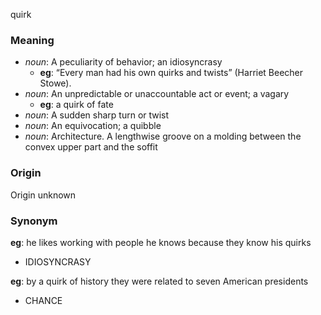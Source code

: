 quirk
### Meaning
+ _noun_: A peculiarity of behavior; an idiosyncrasy
    + __eg__:  “Every man had his own quirks and twists” (Harriet Beecher Stowe).
+ _noun_: An unpredictable or unaccountable act or event; a vagary
    + __eg__: a quirk of fate
+ _noun_: A sudden sharp turn or twist
+ _noun_: An equivocation; a quibble
+ _noun_: Architecture. A lengthwise groove on a molding between the convex upper part and the soffit

### Origin

Origin unknown

### Synonym

__eg__: he likes working with people he knows because they know his quirks

+ IDIOSYNCRASY

__eg__: by a quirk of history they were related to seven American presidents

+ CHANCE


